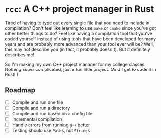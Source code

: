 # `rcc`: A C++ project manager in Rust

Tired of having to type out every single file that you need to
include in compilation? Don't feel like learning to use `make` or
`cmake` since you've got other better things to do? Feel like having
a compilation tool that you've coded yourself instead of using tools
that have been developed for many years and are probably more advanced
than your tool ever will be? Well, this may not describe you (in fact, 
it probably doesn't). But it definitely describes me!

So I'm making my own C++ project manager for my college classes.
Nothing super complicated, just a fun little project. (And I get to
code it in Rust!!)

## Roadmap
- [ ] Compile and run one file
- [ ] Compile and run a directory
- [ ] Compile and run based on a config file
- [ ] Incremental compilation
- [ ] Handle errors from running `g++` better
- [ ] Testing should use `Path`s, not `String`s
